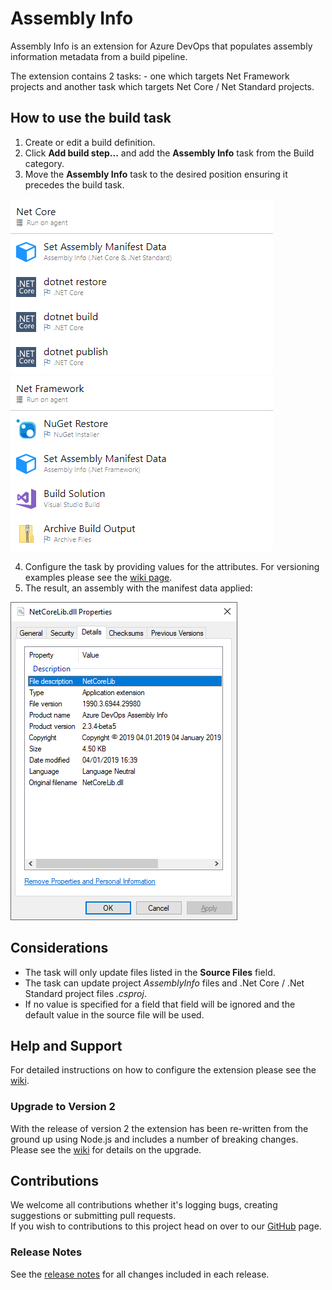 # Assembly Info
Assembly Info is an extension for Azure DevOps that populates assembly information metadata from a build pipeline.

The extension contains 2 tasks: - one which targets Net Framework projects and another task which targets Net Core / Net Standard projects.

## How to use the build task
1. Create or edit a build definition.
2. Click **Add build step...** and add the **Assembly Info** task from the Build category.  
3. Move the **Assembly Info** task to the desired position ensuring it precedes the build task.  

  ![Net Core Task Position](images/Task_List_Net_Core.png) ![Net Framework Task Position](images/Task_List_Net_Framework.png)

4. Configure the task by providing values for the attributes.  For versioning examples please see the [wiki page](https://github.com/BMuuN/vsts-assemblyinfo-task/wiki/Versioning).
5. The result, an assembly with the manifest data applied:  

  ![Assembly Info Set](images/Assembly_Manifest_Data.png)

## Considerations
- The task will only update files listed in the **Source Files** field.
- The task can update project *AssemblyInfo* files and .Net Core / .Net Standard project files *.csproj*.
- If no value is specified for a field that field will be ignored and the default value in the source file will be used.

## Help and Support
For detailed instructions on how to configure the extension please see the [wiki](https://github.com/BMuuN/vsts-assemblyinfo-task/wiki).

### Upgrade to Version 2
With the release of version 2 the extension has been re-written from the ground up using Node.js and includes a number of breaking changes.  Please see the [wiki](https://github.com/BMuuN/vsts-assemblyinfo-task/wiki/Upgrade-v1-to-v2) for details on the upgrade.

## Contributions
We welcome all contributions whether it's logging bugs, creating suggestions or submitting pull requests.  
If you wish to contributions to this project head on over to our [GitHub](https://github.com/BMuuN/vsts-assemblyinfo-task) page.

### Release Notes
See the [release notes](https://github.com/BMuuN/vsts-assemblyinfo-task/blob/master/ReleaseNotes.md) for all changes included in each release.